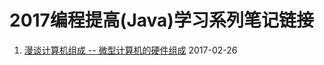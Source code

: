﻿# 2017编程提高(Java)学习系列笔记链接

1. [漫谈计算机组成 -- 微型计算机的硬件组成](http://tennyson.ren/2017/02/25/%E6%BC%AB%E8%B0%88%E8%AE%A1%E7%AE%97%E6%9C%BA%E7%B3%BB%E7%BB%9F%E7%BB%84%E6%88%90%20--%20%E5%BE%AE%E5%9E%8B%E8%AE%A1%E7%AE%97%E6%9C%BA%E7%9A%84%E7%A1%AC%E4%BB%B6%E7%BB%84%E6%88%90/)  2017-02-26
 